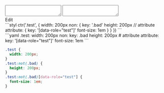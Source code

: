 <div data-size="280" class="code-cont" data-example="attribute">
    <div class="code">
        <div class="code-wrap">
            <textarea id="stylus"></textarea>
            <textarea id="css"></textarea>
            <div class="edit-code">
                <span>Edit</span>
            </div>
        </div>
    </div>
</div>


<div data-size="280" data-examples="stylus"></div>
```styl
ctr('.test', {
  width: 200px
  non: {
    key: '.bad'
    height: 200px
    // attribute
    attribute: {
      key: '[data-role="test"]'
      font-size: 1em
    }
  }
})
```

<div data-size="280" data-examples="yaml"></div>
```yaml
.test:
  width: 200px
  non:
    key: .bad
    height: 200px
    # attribute
    attribute:
      key: '[data-role="test"]'
      font-size: 1em
```

```css
.test {
  width: 200px;
}
.test:not(.bad) {
  height: 200px;
}
.test:not(.bad)[data-role="test"] {
  font-size: 1em;
}
```
<div class="cf"></div>
